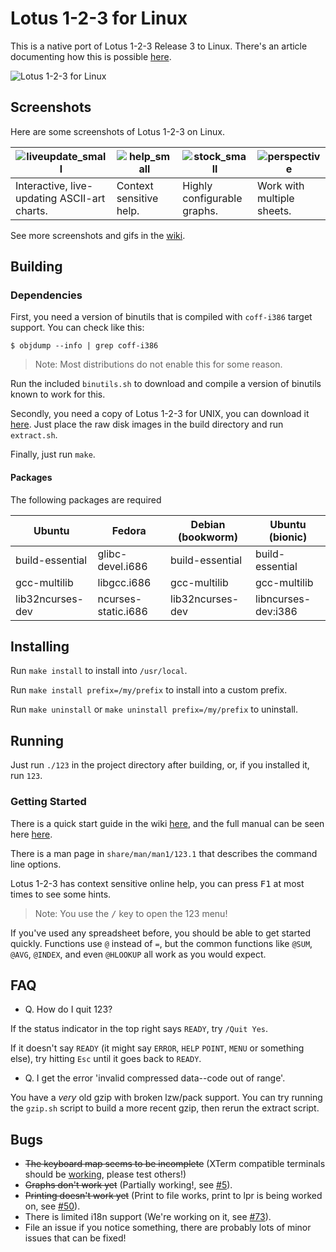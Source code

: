 # Lotus 1-2-3 for Linux

This is a native port of Lotus 1-2-3 Release 3 to Linux. There's an article documenting how this is possible
[here](https://lock.cmpxchg8b.com/linux123.html).

![Lotus 1-2-3 for Linux](https://lock.cmpxchg8b.com/img/123linux.png)

## Screenshots

Here are some screenshots of Lotus 1-2-3 on Linux.

| ![liveupdate_small](https://user-images.githubusercontent.com/123814/177441429-ee4ec586-46f5-45bf-96a0-0715215d2a0d.png) | ![help_small](https://user-images.githubusercontent.com/123814/177441458-435be771-2934-4199-9115-5b81311d89d2.png) | ![stock_small](https://user-images.githubusercontent.com/123814/177441483-f52fc2d3-9c3b-4c74-b805-99922c7c8b16.png) | ![perspective](https://user-images.githubusercontent.com/123814/173251674-cb29357d-8686-4dde-83bc-17c441957512.png)
|--|--|--|--|
| Interactive, live-updating ASCII-art charts. | Context sensitive help. | Highly configurable graphs. | Work with multiple sheets.

See more screenshots and gifs in the [wiki](https://github.com/taviso/123elf/wiki/Getting-Started).

## Building

### Dependencies

First, you need a version of binutils that is compiled with `coff-i386` target
support. You can check like this:

```
$ objdump --info | grep coff-i386
```

> Note: Most distributions do not enable this for some reason.

Run the included `binutils.sh` to download and compile a version of binutils known to work for this.

Secondly, you need a copy of Lotus 1-2-3 for UNIX, you can download it
[here](https://archive.org/details/123-unix). Just place the raw disk images in 
the build directory and run `extract.sh`.

Finally, just run `make`.

#### Packages

The following packages are required

| Ubuntu              | Fedora              | Debian (bookworm)   | Ubuntu (bionic)
| ------------------- | ------------------- | ------------------- | -------------------
| build-essential     | glibc-devel.i686    | build-essential     | build-essential
| gcc-multilib        | libgcc.i686         | gcc-multilib        | gcc-multilib
| lib32ncurses-dev    | ncurses-static.i686 | lib32ncurses-dev    | libncurses-dev:i386

## Installing

Run `make install` to install into `/usr/local`.

Run `make install prefix=/my/prefix` to install into a custom prefix.

Run `make uninstall` or `make uninstall prefix=/my/prefix` to uninstall.

## Running

Just run `./123` in the project directory after building, or, if you installed it, run `123`.

### Getting Started

There is a quick start guide in the wiki [here](https://github.com/taviso/123elf/wiki/Getting-Started), and the full manual can be seen here [here](https://archive.org/details/lotus-1-2-3-release-3.1-reference/Lotus%201-2-3%20Release%203.1%20-%20Tutorial).

There is a man page in `share/man/man1/123.1` that describes the command line options.

Lotus 1-2-3 has context sensitive online help, you can press <kbd>F1</kbd> at most times to see some hints.

> Note: You use the <kbd>/</kbd> key to open the 123 menu!

If you've used any spreadsheet before, you should be able to get started quickly. Functions use `@` instead of `=`, but the common functions like `@SUM`, `@AVG`, `@INDEX`, and even `@HLOOKUP` all work as you would expect.

## FAQ

- Q. How do I quit 123?

If the status indicator in the top right says `READY`, try `/Quit Yes`.

If it doesn't say `READY` (it might say `ERROR`, `HELP` `POINT`, `MENU` or
something else), try hitting `Esc` until it goes back to `READY`.

- Q. I get the error 'invalid compressed data--code out of range'.

You have a *very* old gzip with broken lzw/pack support. You can try running
the `gzip.sh` script to build a more recent gzip, then rerun the extract
script.

## Bugs

- ~~The keyboard map seems to be incomplete~~ (XTerm compatible terminals should be [working](https://github.com/taviso/123elf/wiki/Keybindings), please test others!)
- ~~Graphs don't work yet~~ (Partially working!, see [#5](https://github.com/taviso/123elf/issues/5)).
- ~~Printing doesn't work yet~~ (Print to file works, print to lpr is being worked on, see [#50](https://github.com/taviso/123elf/issues/50)).
- There is limited i18n support (We're working on it, see [#73](https://github.com/taviso/123elf/issues/73)).
- File an issue if you notice something, there are probably lots of minor issues that can be fixed!


